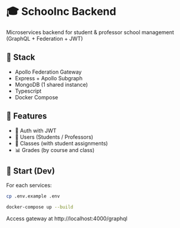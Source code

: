 # 🎓 SchooInc Backend

Microservices backend for student & professor school management (GraphQL + Federation + JWT)

## 🔧 Stack
- Apollo Federation Gateway
- Express + Apollo Subgraph
- MongoDB (1 shared instance)
- Typescript
- Docker Compose

## 🧪 Features
- 🔐 Auth with JWT
- 👤 Users (Students / Professors)
- 🏫 Classes (with student assignments)
- 📊 Grades (by course and class)

## 🚀 Start (Dev)

For each services:
```bash
cp .env.example .env
```

```bash
docker-compose up --build
```

Access gateway at http://localhost:4000/graphql
